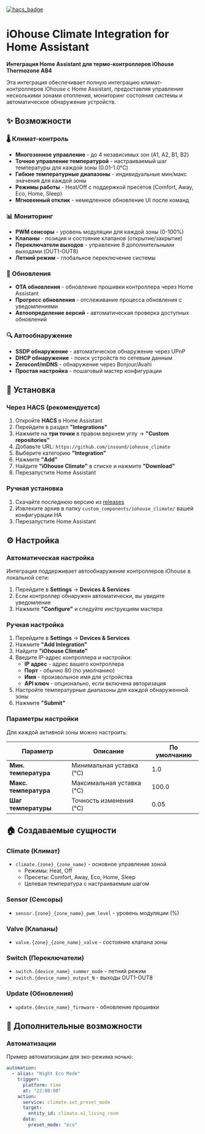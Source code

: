 [![hacs_badge](https://img.shields.io/badge/HACS-Default-41BDF5.svg)](https://github.com/hacs/integration)


# iOhouse Climate Integration for Home Assistant

**Интеграция Home Assistant для термо-контроллеров iOhouse Thermozone AB4**

Эта интеграция обеспечивает полную интеграцию климат-контроллеров iOhouse с Home Assistant, предоставляя управление несколькими зонами отопления, мониторинг состояния системы и автоматическое обнаружение устройств.

## ✨ Возможности

### 🌡️ Климат-контроль
- **Многозонное управление** - до 4 независимых зон (A1, A2, B1, B2)
- **Точное управление температурой** - настраиваемый шаг температуры для каждой зоны (0.01-1.0°C)
- **Гибкие температурные диапазоны** - индивидуальные мин/макс значения для каждой зоны
- **Режимы работы** - Heat/Off с поддержкой пресетов (Comfort, Away, Eco, Home, Sleep)
- **Мгновенный отклик** - немедленное обновление UI после команд

### 📊 Мониторинг
- **PWM сенсоры** - уровень модуляции для каждой зоны (0-100%)
- **Клапаны** - позиция и состояние клапанов (открытие/закрытие)
- **Переключатели выходов** - управление 8 дополнительными выходами (OUT1-OUT8)
- **Летний режим** - глобальное переключение системы

### 🔄 Обновления
- **OTA обновления** - обновление прошивки контроллера через Home Assistant
- **Прогресс обновления** - отслеживание процесса обновления с уведомлениями
- **Автоопределение версий** - автоматическая проверка доступных обновлений

### 🔍 Автообнаружение
- **SSDP обнаружение** - автоматическое обнаружение через UPnP
- **DHCP обнаружение** - поиск устройств по сетевым данным
- **Zeroconf/mDNS** - обнаружение через Bonjour/Avahi
- **Простая настройка** - пошаговый мастер конфигурации

## 🚀 Установка

### Через HACS (рекомендуется)

1. Откройте **HACS** в Home Assistant
2. Перейдите в раздел **"Integrations"**
3. Нажмите на **три точки** в правом верхнем углу → **"Custom repositories"**
4. Добавьте URL: `https://github.com/insound/iohouse_climate`
5. Выберите категорию **"Integration"**
6. Нажмите **"Add"**
7. Найдите **"iOhouse Climate"** в списке и нажмите **"Download"**
8. Перезапустите Home Assistant

### Ручная установка

1. Скачайте последнюю версию из [releases](https://github.com/insound/iohouse_climate/releases)
2. Извлеките архив в папку `custom_components/iohouse_climate/` вашей конфигурации HA
3. Перезапустите Home Assistant

## ⚙️ Настройка

### Автоматическая настройка

Интеграция поддерживает автообнаружение контроллеров iOhouse в локальной сети:

1. Перейдите в **Settings** → **Devices & Services**
2. Если контроллер обнаружен автоматически, вы увидите уведомление
3. Нажмите **"Configure"** и следуйте инструкциям мастера

### Ручная настройка

1. Перейдите в **Settings** → **Devices & Services**
2. Нажмите **"Add Integration"**
3. Найдите **"iOhouse Climate"**
4. Введите IP-адрес контроллера и настройки:
   - **IP адрес** - адрес вашего контроллера
   - **Порт** - обычно 80 (по умолчанию)
   - **Имя** - произвольное имя для устройства
   - **API ключ** - опционально, если включена авторизация
5. Настройте температурные диапазоны для каждой обнаруженной зоны
6. Нажмите **"Submit"**

### Параметры настройки

Для каждой активной зоны можно настроить:

| Параметр | Описание | По умолчанию |
|----------|----------|--------------|
| **Мин. температура** | Минимальная уставка (°C) | 1.0 |
| **Макс. температура** | Максимальная уставка (°C) | 100.0 |
| **Шаг температуры** | Точность изменения (°C) | 0.05 |

## 🏠 Создаваемые сущности

### Climate (Климат)
- `climate.{zone}_{zone_name}` - основное управление зоной
  - Режимы: Heat, Off
  - Пресеты: Comfort, Away, Eco, Home, Sleep
  - Целевая температура с настраиваемым шагом

### Sensor (Сенсоры)
- `sensor.{zone}_{zone_name}_pwm_level` - уровень модуляции (%)

### Valve (Клапаны)
- `valve.{zone}_{zone_name}_valve` - состояние клапана зоны

### Switch (Переключатели)
- `switch.{device_name}_summer_mode` - летний режим
- `switch.{device_name}_output_N` - выходы OUT1-OUT8

### Update (Обновления)
- `update.{device_name}_firmware` - обновление прошивки

## 🔧 Дополнительные возможности

### Автоматизации

Пример автоматизации для эко-режима ночью:

```yaml
automation:
  - alias: "Night Eco Mode"
    trigger:
      platform: time
      at: "22:00:00"
    action:
      service: climate.set_preset_mode
      target:
        entity_id: climate.a1_living_room
      data:
        preset_mode: "eco"
```
